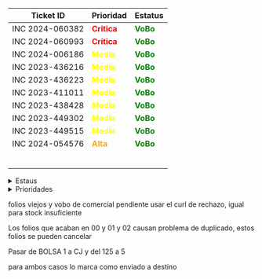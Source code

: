 | Ticket ID | Prioridad | Estatus     |
|-----------|------------------|------------|
| INC 2024-060382 | <span style="color:red">**Critica**</span>   | <span style="color:green">**VoBo**</span> |
| INC 2024-060993 | <span style="color:red">**Critica**</span>   | <span style="color:green">**VoBo**</span> |
| INC 2024-006186 | <span style="color:yellow">**Media**</span> | <span style="color:green">**VoBo**</span> |
| INC 2023-436216 | <span style="color:yellow">**Media**</span> | <span style="color:green">**VoBo**</span> |
| INC 2023-436223 | <span style="color:yellow">**Media**</span> | <span style="color:green">**VoBo**</span> |
| INC 2023-411011 | <span style="color:yellow">**Media**</span> | <span style="color:green">**VoBo**</span> |
| INC 2023-438428 | <span style="color:yellow">**Media**</span> | <span style="color:green">**VoBo**</span> |
| INC 2023-449302 | <span style="color:yellow">**Media**</span> | <span style="color:green">**VoBo**</span> |
| INC 2023-449515 | <span style="color:yellow">**Media**</span> | <span style="color:green">**VoBo**</span> |
| INC 2024-054576 | <span style="color:orange">**Alta**</span> | <span style="color:green">**VoBo**</span> |
|  |  |  |
|  |  |  |
|  |  |  |
|  |  |  |
|  |  |  |
|  |  |  |





<details>
  <summary>Estaus</summary>
  
  | Ticket ID | Descripción del Problema                                       |
  |-----------|-----------------------------------------------------------------|
  | <span style="color:red">**Cerrada**</span> | Se finalizo el ticket  |
  | <span style="color:green">**VoBo**</span> | Esperando el visto bueno del usuario  |
  | En proceso       | Error al procesar pago de factura |
  | Accion de Usuario | Esperando mas informacion por parte del usuario ya sea datos o anexar imagenes o pdf|
  | Pregunta a Valeria | Duda que me hace falta comprender del todo sobre el caso |
  | Pregunta a Daniel | Dudas que le mando a Daniel por correo |
  | Enviado a Claudia | Casos que se le envian a Claudia para su atencion |
  | Enviado a Daniel | Casos que se le envian a Daniel para su atencion  |
  | Junta de las 3 | Dudas que se preguntan a Daniel en la junta |
  | Anexar VoBo | Falta que el usuario anexe el visto bueno |
  | No he resuelto de este tipo | Hace fala explicacion de casos que no he atendido |
  | Falta documentacion | Casos de los cuales no se ha generado o la documentacion no esta explicada del todo bien |
  | Reasignado |  |

</details>

<details>
  <summary>Prioridades</summary>
  
  | Prioridad | Descripción                                   |
  |-----------|-----------------------------------------------------------------|
  | <span style="color:red">**Critica**</span>       | Tickets de mayo importancia y con los cuales contamos con poco tiempo para atender|
  | <span style="color:orange">**Alta**</span>       | Tickets que son importantes pero pueden esperar si hay demaciados Criticos |
  | <span style="color:yellow">**Media**</span>       | Tickets con importancia pero suelen poder esperar dias |
  | <span style="color:blue">**Baja**</span>       | Tikects de menor importancia y que por lo regular se antienden al final |
</details>



folios viejos y vobo de comercial pendiente usar el curl de rechazo, igual para stock insuficiente


Los folios que acaban en 00 y 01 y 02 causan problema de duplicado, estos folios se pueden cancelar



Pasar de BOLSA 1 a CJ y del 125 a 5


para ambos casos lo marca como enviado a destino
